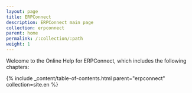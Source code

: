 ```yaml
---
layout: page
title: ERPConnect
description: ERPConnect main page
collection: erpconnect
parent: home
permalink: /:collection/:path
weight: 1
---
```


Welcome to the Online Help for ERPConnect, which includes the following chapters:

{% include _content/table-of-contents.html parent="erpconnect" collection=site.en %}